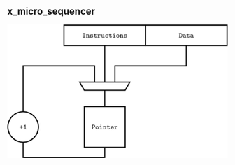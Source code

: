 x_micro_sequencer
-----------------



![x_micro_sequencer](images/x_micro_sequencer.svg "x_micro_sequencer")
